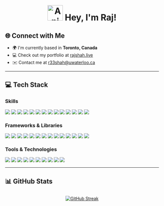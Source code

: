 <div align="center">
  <h1 style="animation: wave 2s infinite;">
    <img src="https://iam-weijie.github.io/wave/hand-emoji.svg" alt="Animated Emoji" width="50" height="50">    Hey, I'm Raj!
  </h1>
  
</div>

## 🌐 **Connect with Me**
- 🌍 I'm currently based in **Toronto, Canada**
- 💻 Check out my portfolio at [rajshah.live](https://www.rajshah.live)
- ✉️ Contact me at [r33shah@uwaterloo.ca](mailto:r33shah@uwaterloo.ca)

---

## 💻 **Tech Stack**

### Skills
<p>
  <img src="https://img.shields.io/badge/Python-3670A0?style=for-the-badge&logo=python&logoColor=ffdd54">
  <img src="https://img.shields.io/badge/Java-%23ED8B00.svg?style=for-the-badge&logo=openjdk&logoColor=white">
  <img src="https://img.shields.io/badge/C-%2300599C.svg?style=for-the-badge&logo=c&logoColor=white">
  <img src="https://img.shields.io/badge/C++-%2300599C.svg?style=for-the-badge&logo=c%2B%2B&logoColor=white">
  <img src="https://img.shields.io/badge/C%23-%23239120.svg?style=for-the-badge&logo=c-sharp&logoColor=white">
  <img src="https://img.shields.io/badge/TypeScript-%23007ACC.svg?style=for-the-badge&logo=typescript&logoColor=white">
  <img src="https://img.shields.io/badge/JavaScript-%23323330.svg?style=for-the-badge&logo=javascript&logoColor=%23F7DF1E">
  <img src="https://img.shields.io/badge/HTML5-%23E34F26.svg?style=for-the-badge&logo=html5&logoColor=white">
  <img src="https://img.shields.io/badge/CSS3-%231572B6.svg?style=for-the-badge&logo=css3&logoColor=white">
  <img src="https://img.shields.io/badge/SQL-%2307405e.svg?style=for-the-badge&logo=sqlite&logoColor=white">
  <img src="https://img.shields.io/badge/Racket-%23008080.svg?style=for-the-badge&logo=racket&logoColor=white">
  <img src="https://img.shields.io/badge/Scheme-%23008080.svg?style=for-the-badge&logo=scheme&logoColor=white">
  <img src="https://img.shields.io/badge/Haskell-%235D4F85.svg?style=for-the-badge&logo=haskell&logoColor=white">
  <img src="https://img.shields.io/badge/R-%23276DC3.svg?style=for-the-badge&logo=r&logoColor=white">
</p>

### Frameworks & Libraries
<p>
  <img src="https://img.shields.io/badge/React-%2320232a.svg?style=for-the-badge&logo=react&logoColor=%2361DAFB">
  <img src="https://img.shields.io/badge/Svelte-%23FF3E00.svg?style=for-the-badge&logo=svelte&logoColor=white">
  <img src="https://img.shields.io/badge/Flask-%23000.svg?style=for-the-badge&logo=flask&logoColor=white">
  <img src="https://img.shields.io/badge/Next.js-black?style=for-the-badge&logo=next.js&logoColor=white">
  <img src="https://img.shields.io/badge/Node.js-6DA55F?style=for-the-badge&logo=node.js&logoColor=white">
  <img src="https://img.shields.io/badge/Tailwind%20CSS-06B6D4.svg?style=for-the-badge&logo=Tailwind-CSS&logoColor=white">
  <img src="https://img.shields.io/badge/Vite-646CFF.svg?style=for-the-badge&logo=Vite&logoColor=white">
  <img src="https://img.shields.io/badge/Apache-D22128.svg?style=for-the-badge&logo=apache&logoColor=white">
  <img src="https://img.shields.io/badge/PyTorch-%23EE4C2C.svg?style=for-the-badge&logo=PyTorch&logoColor=white">
  <img src="https://img.shields.io/badge/scikit--learn-%23F7931E.svg?style=for-the-badge&logo=scikit-learn&logoColor=white">
  <img src="https://img.shields.io/badge/Angular-DD0031.svg?style=for-the-badge&logo=angular&logoColor=white">
  <img src="https://img.shields.io/badge/Tkinter-%23007ACC.svg?style=for-the-badge&logo=tkinter&logoColor=white">
  <img src="https://img.shields.io/badge/PyGame-%23005600.svg?style=for-the-badge&logo=pygame&logoColor=white">
  <img src="https://img.shields.io/badge/Bootstrap-563D7C.svg?style=for-the-badge&logo=bootstrap&logoColor=white">
</p>

### Tools & Technologies
<p>
  <img src="https://img.shields.io/badge/Git-%23F05033.svg?style=for-the-badge&logo=git&logoColor=white">
  <img src="https://img.shields.io/badge/Linux-FCC624?style=for-the-badge&logo=linux&logoColor=black">
  <img src="https://img.shields.io/badge/OpenCV-%23white.svg?style=for-the-badge&logo=opencv&logoColor=black">
  <img src="https://img.shields.io/badge/GCP-%234285F4.svg?style=for-the-badge&logo=google-cloud&logoColor=white">
  <img src="https://img.shields.io/badge/Cohere%20API-%23008080.svg?style=for-the-badge&logo=cohere&logoColor=white">
  <img src="https://img.shields.io/badge/SQLite-%2307405e.svg?style=for-the-badge&logo=sqlite&logoColor=white">
  <img src="https://img.shields.io/badge/SQLAlchemy-%23D71F00.svg?style=for-the-badge&logo=sqlalchemy&logoColor=white">
  <img src="https://img.shields.io/badge/npm-%23CB3837.svg?style=for-the-badge&logo=npm&logoColor=white">
  <img src="https://img.shields.io/badge/Firebase-ffcd34?style=for-the-badge&logo=firebase&logoColor=white">
  <img src="https://img.shields.io/badge/Vercel-%23000000.svg?style=for-the-badge&logo=vercel&logoColor=white">
</p>


---

## 📊 **GitHub Stats**

<div align="center">
    <a href="https://git.io/streak-stats">
        <img src="https://github-readme-streak-stats-eight.vercel.app/?user=rajshah6&theme=meta-dark" alt="GitHub Streak" style="margin-top: 10px;">
    </a>
</div>
